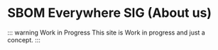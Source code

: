 # SBOM Everywhere SIG (About us)

::: warning Work in Progress
This site is Work in progress and just a concept.
:::
